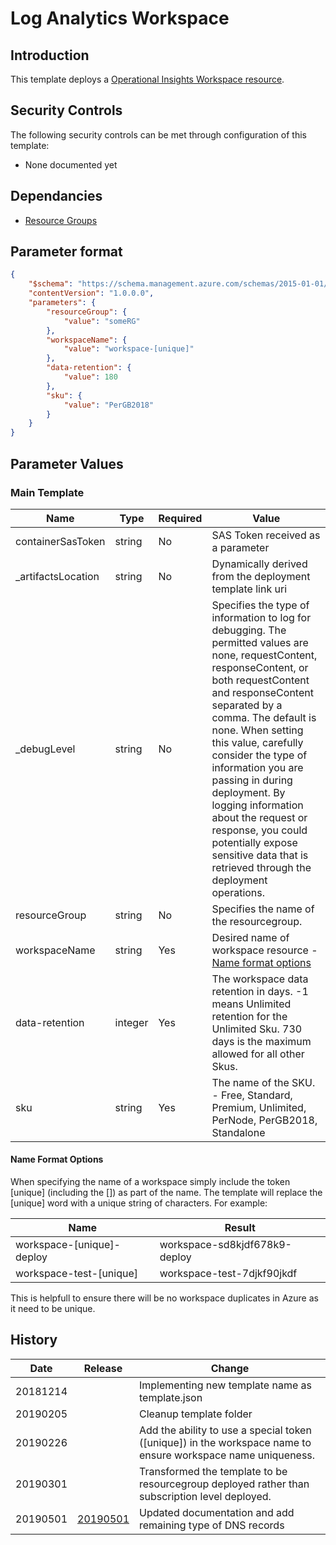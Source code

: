 # Log Analytics Workspace

## Introduction

This template deploys a [Operational Insights Workspace resource](https://docs.microsoft.com/en-us/azure/templates/microsoft.operationalinsights/2015-11-01-preview/workspaces).

## Security Controls

The following security controls can be met through configuration of this template:

* None documented yet

## Dependancies

* [Resource Groups](https://github.com/canada-ca/accelerators_accelerateurs-azure/blob/master/Templates/arm/resourcegroups/latest/readme.md)

## Parameter format

```json
{
    "$schema": "https://schema.management.azure.com/schemas/2015-01-01/deploymentParameters.json#",
    "contentVersion": "1.0.0.0",
    "parameters": {
        "resourceGroup": {
            "value": "someRG"
        },
        "workspaceName": {
            "value": "workspace-[unique]"
        },
        "data-retention": {
            "value": 180
        },
        "sku": {
            "value": "PerGB2018"
        }
    }
}
```

## Parameter Values

### Main Template

| Name               | Type    | Required | Value                                                                                                                                                                                                                                                                                                                                                                                                                                                                          |
| ------------------ | ------- | -------- | ------------------------------------------------------------------------------------------------------------------------------------------------------------------------------------------------------------------------------------------------------------------------------------------------------------------------------------------------------------------------------------------------------------------------------------------------------------------------------ |
| containerSasToken  | string  | No       | SAS Token received as a parameter                                                                                                                                                                                                                                                                                                                                                                                                                                              |
| _artifactsLocation | string  | No       | Dynamically derived from the deployment template link uri                                                                                                                                                                                                                                                                                                                                                                                                                      |
| _debugLevel        | string  | No       | Specifies the type of information to log for debugging. The permitted values are none, requestContent, responseContent, or both requestContent and responseContent separated by a comma. The default is none. When setting this value, carefully consider the type of information you are passing in during deployment. By logging information about the request or response, you could potentially expose sensitive data that is retrieved through the deployment operations. |
| resourceGroup      | string  | No       | Specifies the name of the resourcegroup.                                                                                                                                                                                                                                                                                                                                                                                                                                       |
| workspaceName      | string  | Yes      | Desired name of workspace resource - [Name format options](#name-format-options)                                                                                                                                                                                                                                                                                                                                                                                               |
| data-retention     | integer | Yes      | The workspace data retention in days. -1 means Unlimited retention for the Unlimited Sku. 730 days is the maximum allowed for all other Skus.                                                                                                                                                                                                                                                                                                                                  |
| sku                | string  | Yes      | The name of the SKU. - Free, Standard, Premium, Unlimited, PerNode, PerGB2018, Standalone                                                                                                                                                                                                                                                                                                                                                                                      |

#### Name Format Options

When specifying the name of a workspace simply include the token [unique] (including the []) as part of the name. The template will replace the [unique] word with a unique string of characters. For example:

| Name                      | Result                        |
| ------------------------- | ----------------------------- |
| workspace-[unique]-deploy | workspace-sd8kjdf678k9-deploy |
| workspace-test-[unique]   | workspace-test-7djkf90jkdf    |

This is helpfull to ensure there will be no workspace duplicates in Azure as it need to be unique.

## History

| Date     | Release                                                                             | Change                                                                                                       |
| -------- | ----------------------------------------------------------------------------------- | ------------------------------------------------------------------------------------------------------------ |
| 20181214 |                                                                                     | Implementing new template name as template.json                                                              |
| 20190205 |                                                                                     | Cleanup template folder                                                                                      |
| 20190226 |                                                                                     | Add the ability to use a special token ([unique]) in the workspace name to ensure workspace name uniqueness. |
| 20190301 |                                                                                     | Transformed the template to be resourcegroup deployed rather than subscription level deployed.               |
| 20190501 | [20190501](https://github.com/canada-ca-azure-templates/loganalytics/tree/20190501) | Updated documentation and add remaining type of DNS records                                                  |
